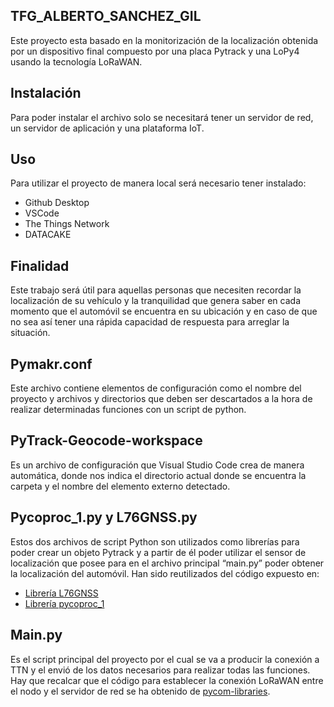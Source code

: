 ## TFG_ALBERTO_SANCHEZ_GIL
Este proyecto esta basado en la monitorización de la localización obtenida por un dispositivo final compuesto por una placa Pytrack y una LoPy4 usando la tecnología LoRaWAN. 
## Instalación
Para poder instalar el archivo solo se necesitará tener un servidor de red, un servidor de aplicación y una plataforma IoT.
## Uso
Para utilizar el proyecto de manera local será necesario tener instalado:
- Github Desktop
- VSCode
- The Things Network
- DATACAKE
## Finalidad
Este trabajo será útil para aquellas personas que necesiten recordar la localización de su vehículo y la tranquilidad que genera saber en cada momento que el automóvil se encuentra en su ubicación y en caso de que no sea así tener una rápida capacidad de respuesta para arreglar la situación.
## Pymakr.conf
Este archivo contiene elementos de configuración como el nombre del proyecto y archivos y directorios que deben ser descartados a la hora de realizar determinadas funciones con un script de python.
## PyTrack-Geocode-workspace
Es un archivo de configuración que Visual Studio Code crea de manera automática, donde nos indica el directorio actual donde se encuentra la carpeta y el nombre del elemento externo detectado.
## Pycoproc_1.py y L76GNSS.py
Estos dos archivos de script Python son utilizados como librerías  para poder crear un objeto Pytrack y a partir de él poder utilizar el sensor de localización que posee para en el archivo principal “main.py” poder obtener la localización del automóvil. Han sido reutilizados del código expuesto en:
+ [Librería L76GNSS ](https://github.com/pycom/pycom-libraries/blob/master/shields/lib/L76GNSS.py)
+ [Librería pycoproc_1 ](https://github.com/pycom/pycom-libraries/blob/master/shields/lib/pycoproc_1.py )
## Main.py
Es el script principal del proyecto por el cual se va a producir la conexión a TTN y el envió de los datos necesarios  para realizar todas las funciones.
Hay que recalcar que  el código para establecer la conexión LoRaWAN entre el nodo y el servidor de red se ha obtenido de [pycom-libraries](https://github.com/pycom/pycom-libraries/blob/master/examples/OTA/1.0.1/flash/main.py).
